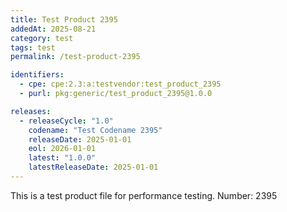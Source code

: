 ```yaml
---
title: Test Product 2395
addedAt: 2025-08-21
category: test
tags: test
permalink: /test-product-2395

identifiers:
  - cpe: cpe:2.3:a:testvendor:test_product_2395
  - purl: pkg:generic/test_product_2395@1.0.0

releases:
  - releaseCycle: "1.0"
    codename: "Test Codename 2395"
    releaseDate: 2025-01-01
    eol: 2026-01-01
    latest: "1.0.0"
    latestReleaseDate: 2025-01-01
---
```


This is a test product file for performance testing. Number: 2395
